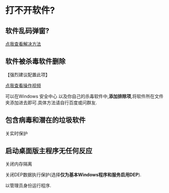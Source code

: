 # 打不开软件?

## 软件乱码弹窗?

[点我查看解决方法](./introduce.md#乱码)

## 软件被杀毒软件删除

【强烈建议配置此项】

[点我查看操作视频](https://www.bilibili.com/video/BV1vz4y1U7Pm)

可以在Windows 安全中心 以及你自己的杀毒软件中,**添加排除项**,将软件所在文件夹添加进去即可.具体方法请自行百度或问群友.

## 包含病毒和潜在的垃圾软件

关实时保护

## 启动桌面版主程序无任何反应

关闭内存隔离

关闭DEP数据执行保护(选择**仅为基本Windows程序和服务启用DEP**).

以管理员身份运行程序.